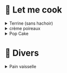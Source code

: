 # 🍳 Let me cook
<details markdown="1">
<summary>Terrine (sans hachoir)</summary>

- 🌐 https://philippe-etchebest.com/pate-maison/
- 🥣 tremper la mie de pain (sans croûte) dans du lait
- 🔪 émincer
  - échalotes (25g)
  - persil / estragon / ...
  - poitrine de porc (200g)
  - foie de porc
  - mie de pain
  - 1 oeuf
  - sel / poivre
  - cognac / porto
- 👉 pasteuriser les bocaux dans l'eau bouillante
- 👉 remplir les bocaux (lorier, thym, terrine)
- 🔥 cuison bain-marie ⏲️ 3h
  - laisser refroidire
  - sécher l'opercule (pour éviter la rouille)
  - conservation 12 mois

</details>


<details>
<summary>crème poireaux</summary>

- 🌐 https://fan2recettes.fr/creme-vert-de-poireau
- 🔥 cuire le vert ⏲️ 15min (eau bouillante)
- 🔁 mixer
  - poireau
  - chèvre frais 🥄
  - jus citron 🥄🥄🥄🥄
  - crème liquie 🥄🥄🥄🥄🥄
  - oignon rouge
  - sel / épices

</details>


<details>
<summary>Pop Cake</summary>

- 🌐 https://chezlours-bayonne.fr/recette-de-pop-cake-quatre-quart-au-mascarpone/
- 🔥 fondre le chocolat (200g)
- 🔁 mélanger
  - quatre-quarts émietté
  - mascarpone (250g)
- 👉 former des boules à piquer sur un manche
- 👉 tremper dans le chocolat et laisser prendre

</details>


# 🧽 Divers
<details>
<summary>Pain vaisselle</summary>

- 🌐 https://www.oumnaturel.com/cake-vaisselle/
- 🔁 mélange sec
  - Sodium Coco Sulfate (150g)
  - Sodium Cocoyl Iséthionate (25g)
  - Sodium Lauryl SulfoAcetate (25g)
  - bicarbonate de soude (5g)
- 🔁 mélange liquide
  - eau (12g)
  - vinaigre (10g)
  - jus de citron (10g)
  - huile essentielle (10 gouttes lavande, 10 gouttes Tea Tree)
- 🔥 bain-marie, jusqu'à agglomération
- 👉 mettre dans un bocal pendant que c'est chaud

</details>

